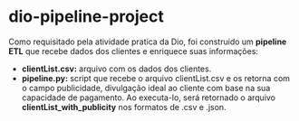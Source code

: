 # dio-pipeline-project

Como requisitado pela atividade pratica da Dio, foi construido um __pipeline ETL__ que recebe dados dos clientes e enriquece suas informações:

- __clientList.csv:__ arquivo com os dados dos clientes.
- __pipeline.py:__ script que recebe o arquivo clientList.csv e os retorna com o campo publicidade, divulgação ideal ao cliente com base na sua capacidade de pagamento. Ao executa-lo, será retornado o arquivo __clientList_with_publicity__ nos formatos de .csv e .json.
